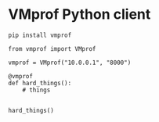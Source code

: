# VMprof Python client


```
pip install vmprof
```


```
from vmprof import VMprof

vmprof = VMprof("10.0.0.1", "8000")

@vmprof
def hard_things():
	# things


hard_things()
```

